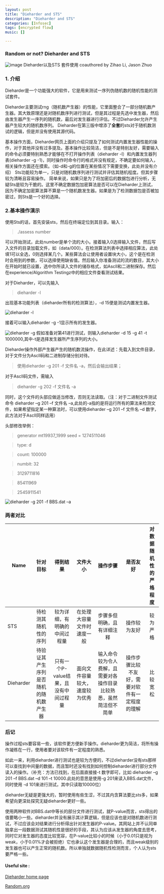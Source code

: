 ```yaml
---
layout: post
title: "Dieharder and STS"
description: "Dieharder and STS"
categories: [Infosec]
tags: [encrypted flow]
music: []

---
```


### Random or not? Dieharder and STS
![image](http://i.stack.imgur.com/12L2d.gif)
Dieharder以及STS 套件使用 coauthored by Zihao Li, Jason Zhuo
<!-- more -->

### 1. 介绍
Dieharder是一个功能强大的软件，它是用来测试一序列伪随机数的随机性能的测试套件。
Dieharder主要测试rng（随机数产生器）的性能，它里面整合了一部分随机数产生器。其大致原理还是对随机数序列进行测试，但是其过程是先选中发生器，然后由发生器产生一序列的随机数，最后对发生器进行评估。不过Dieharder允许产生器产生较大的随机数序列。Dieharder在第三版中增添了**全套**的sts对于随机数测试的逻辑，但是并没有使用其源代码。基本操作方面，Dieharder网页上面的介绍只提及了如何测试内置发生器性能的操作，对于其他并没有过多提及。基本操作比较简洁，但是不是特别友好，需要输入的命令必须要特别熟悉才能够在不打开操作列表（dieharder -l）和内置发生器列表(dieharder -g -1)，同时操作时命令行的格式并没有规定，不确定要如何输入，相关操作方面还在摸索。（如-d和-g的位置在某些情况下需要变换，此处并没有介绍）Sts功能较为单一，只是对随机数序列进行测试并评估其随机程度。但其步骤较为清晰且容易操作。简单来说，如果只是为了将加密后的数据包进行分析，无疑Sts是较为干脆的。这里不确定数据包加密算法是否可以在Dieharder上测试，因为不确定加密算法算不算是一个随机数发生器。如果是为了检测数据包是否被加密过，则Sts是一个好的选择。

### 2.基本操作演示
使用Sts的话，首先安装sts，然后在终端定位到其目录。输入：

>./assess number

可以开始测试，此处number是单个流的大小。接着输入0选择输入文件，然后写入文件的目录加载文件，如（data/000）。在检测算法列表中选择相应算法，此处填1可以全选，0则选择某几个。某些算法会让使用者设置块大小，这个是在检测时会用到的参数，可以选择使用缺省值。然后输入你准备测试的流的数目，其大小在开始时就已设置，选中你所读入文件的储存格式，如AscII和二进制保存。然后在experience/Algorithm Testingz中的相应文件查看测试结果。
对于Dieharder，可以先输入

>dieharder -l

出现基本功能列表（dieharder所有的检测算法），-d 15便是测试内置发生器。

![dieharder -l](/Users/zhuozhongliu/JasonzhuoGithubIO/assets/images/2015-10-10.png)

接着可以输入dieharder -g -1显示所有的发生器。

![dieharder -g](/Users/zhuozhongliu/JasonzhuoGithubIO/assets/images/2015-10-10-2.png)
假如准备对第41进行测试，则输入dieharder -d 15 -g 41 -t 1000000,其中-t是选择发生器所产生序列的大小。
	


Dieharder操作外部产生器产生的随机数流操作，在此详述：先载入到文件目录，对于文件分为AscII码和二进制存储分别对待。

>使用dieharder -g 201 -f 文件名 -a，然后会输出结果；

对于AscII码文件，需输入

>dieharder -g 202 -f 文件名 -a

同时，这个文件的头部应做适当修改，否则无法读取。（注：对于二进制文件测试命令 dieharder –g 201 –f 文件名 –a,此处的-a指的是将运行所有的算法来检测文件，如果希望指定某一种算法时，可以使用dieharder –g 201 –f 文件名 –d 数字，此方法对于AscII同样适用）

头部修改举例：
>generator mt19937_1999 seed = 1274511046

>type: d

>count: 100000

>numbit: 32

>3129711816

>85411969

>2545911541

![dieharder -g 201 -f BBS.dat –a](/Users/zhuozhongliu/JasonzhuoGithubIO/assets/images/2015-10-10-3.png)

### 两者对比
| Name        |针对目标          |得到结果 |文件大小 | 操作步骤|是否友好| 对数据随机性的严格程度|
| ------------- |:-----------:| :-----:| :-----:| :-----:|  :-----:| :-----:| 
|STS     | 待检测其随机性的序列     |   较为详细，有明确的中间过程量 |  在处理大容量文件时速度一般|步骤多但明确，且有详细注释|操作较为友好|较为严格|
| Dieharder| 待验证其产生序列是否随机的随机数产生器|只有一个P-value结果，且没有中间过程量|面向文件容量较大，速度较为优秀| 输入命令较为令人费解，且需要对各操作目录比较熟悉，虽然简洁但不简单|操作步骤比较不友好，需要对软件有一定程度的理解|比较宽松 


### 后记操作过程sts要容易一些，该软件更方便新手操作。dieharder更为简洁，将所有操作凝练在一行，使用者要对该软件有一定程度的熟悉。如此一来，利用dieharder进行测试也是较为方便的，不过dieharder没有sts那样可以查找到中间量的数据，而且暂时还没有找到如何控制dieharder进行部分文件读入的操作。（补充：方法已找到，在后面直接接-t 数字即可，比如dieharder –g 201 –f BBS.dat –d 101 –t 10000.此处的意思是使用-g 201来读入BBS.dat文件，同时使用 -d 101来进行测试，其中只读取10000位）
dieharder无疑是更强大的，暂时使用有些生涩，不过其内含算法要比sts多，如果希望向更深处探究无疑dieharder更好一些。
使用两种软件对BBS.dat中等长的部分文件进行测试，就P-value而言，sts得出的值要略小一些。dieharder并没有展示其计算逻辑，但是应该也是对随机数进行测试，不过应该会对结果进行分析得出针对发生器的P-value。其网站上并不认同单独拿出一段数据测试其随机性是很好的手段，其认为应该从发生器的角度去思考，同时它对发生器的态度比较宽容，在P-value比较小的时候（小于0.01只是视为weak，小于0.01%才会被拒绝）它也承认这个发生器是合理的，而且weak级别的发生器也可以产生正常的随机数。所以单独就数据随机性检测而言，个人认为sts要严格一些。

#### Useful site :

[Dieharder home page](https://www.phy.duke.edu/~rgb/General/dieharder.php)

[Random.org](https://www.random.org/)